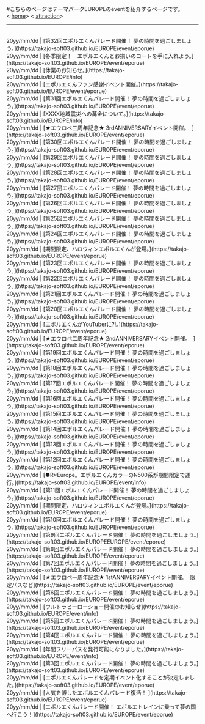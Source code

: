 #こちらのページはテーマパークEUROPEのeventを紹介するページです。<br>
<
[home](https://takajo-soft03.github.io/EUROPE/)>
<
[attraction](https://takajo-soft03.github.io/EUROPE/attraction)> <br>
<hr>
<br>
20yy/mm/dd | [第32回エポルエくんパレード開催！ 夢の時間を過ごしましょう。](https://takajo-soft03.github.io/EUROPE/event/eporue)<br>
20yy/mm/dd | [冬季限定！　エポルエくんとお揃いのコートを手に入れよう。](https://takajo-soft03.github.io/EUROPE/event/eporue)<br>
20yy/mm/dd | [休業のお知らせ。](https://takajo-soft03.github.io/EUROPE/info)<br>
20yy/mm/dd | [エポルエくんファン感謝イベント開催。](https://takajo-soft03.github.io/EUROPE/event/eporue)<br>
20yy/mm/dd | [第31回エポルエくんパレード開催！ 夢の時間を過ごしましょう。](https://takajo-soft03.github.io/EUROPE/event/eporue)<br>
20yy/mm/dd | [XXXX地域震災への募金について。](https://takajo-soft03.github.io/EUROPE/info)<br>
20yy/mm/dd | [★エウロペ三周年記念★ 3rdANNIVERSARYイベント開催。　](https://takajo-soft03.github.io/EUROPE/event/eporue)<br>
20yy/mm/dd | [第30回エポルエくんパレード開催！ 夢の時間を過ごしましょう。](https://takajo-soft03.github.io/EUROPE/event/eporue)<br>
20yy/mm/dd | [第29回エポルエくんパレード開催！ 夢の時間を過ごしましょう。](https://takajo-soft03.github.io/EUROPE/event/eporue)<br>
20yy/mm/dd | [第28回エポルエくんパレード開催！ 夢の時間を過ごしましょう。](https://takajo-soft03.github.io/EUROPE/event/eporue)<br>
20yy/mm/dd | [第27回エポルエくんパレード開催！ 夢の時間を過ごしましょう。](https://takajo-soft03.github.io/EUROPE/event/eporue)<br>
20yy/mm/dd | [第26回エポルエくんパレード開催！ 夢の時間を過ごしましょう。](https://takajo-soft03.github.io/EUROPE/event/eporue)<br>
20yy/mm/dd | [第25回エポルエくんパレード開催！ 夢の時間を過ごしましょう。](https://takajo-soft03.github.io/EUROPE/event/eporue)<br>
20yy/mm/dd | [第24回エポルエくんパレード開催！ 夢の時間を過ごしましょう。](https://takajo-soft03.github.io/EUROPE/event/eporue)<br>
20yy/mm/dd | [期間限定、ハロウィンエポルエくんが登場。](https://takajo-soft03.github.io/EUROPE/event/eporue)<br>
20yy/mm/dd | [第23回エポルエくんパレード開催！ 夢の時間を過ごしましょう。](https://takajo-soft03.github.io/EUROPE/event/eporue)<br>
20yy/mm/dd | [第22回エポルエくんパレード開催！ 夢の時間を過ごしましょう。](https://takajo-soft03.github.io/EUROPE/event/eporue)<br>
20yy/mm/dd | [第21回エポルエくんパレード開催！ 夢の時間を過ごしましょう。](https://takajo-soft03.github.io/EUROPE/event/eporue)<br>
20yy/mm/dd | [第20回エポルエくんパレード開催！ 夢の時間を過ごしましょう。](https://takajo-soft03.github.io/EUROPE/event/eporue)<br>
20yy/mm/dd | [エポルエくんがYouTuberに?!。](https://takajo-soft03.github.io/EUROPE/event/eporue)<br>
20yy/mm/dd | [★エウロペ二周年記念★ 2ndANNIVERSARYイベント開催。　](https://takajo-soft03.github.io/EUROPE/event/eporue)<br>
20yy/mm/dd | [第19回エポルエくんパレード開催！ 夢の時間を過ごしましょう。](https://takajo-soft03.github.io/EUROPE/event/eporue)<br>
20yy/mm/dd | [第18回エポルエくんパレード開催！ 夢の時間を過ごしましょう。](https://takajo-soft03.github.io/EUROPE/event/eporue)<br>
20yy/mm/dd | [第17回エポルエくんパレード開催！ 夢の時間を過ごしましょう。](https://takajo-soft03.github.io/EUROPE/event/eporue)<br>
20yy/mm/dd | [第16回エポルエくんパレード開催！ 夢の時間を過ごしましょう。](https://takajo-soft03.github.io/EUROPE/event/eporue)<br>
20yy/mm/dd | [第15回エポルエくんパレード開催！ 夢の時間を過ごしましょう。](https://takajo-soft03.github.io/EUROPE/event/eporue)<br>
20yy/mm/dd | [第14回エポルエくんパレード開催！ 夢の時間を過ごしましょう。](https://takajo-soft03.github.io/EUROPE/event/eporue)<br>
20yy/mm/dd | [第13回エポルエくんパレード開催！ 夢の時間を過ごしましょう。](https://takajo-soft03.github.io/EUROPE/event/eporue)<br>
20yy/mm/dd | [第12回エポルエくんパレード開催！ 夢の時間を過ごしましょう。](https://takajo-soft03.github.io/EUROPE/event/eporue)<br>
20yy/mm/dd | [●R×Europe。エポルエくんカラーのN500系が期間限定で運行。](https://takajo-soft03.github.io/EUROPE/event/info)<br>
20yy/mm/dd | [第11回エポルエくんパレード開催！ 夢の時間を過ごしましょう。](https://takajo-soft03.github.io/EUROPE/event/eporue)<br>
20yy/mm/dd | [期間限定、ハロウィンエポルエくんが登場。](https://takajo-soft03.github.io/EUROPE/event/eporue)<br>
20yy/mm/dd | [第10回エポルエくんパレード開催！ 夢の時間を過ごしましょう。](https://takajo-soft03.github.io/EUROPE/event/eporue)<br>
20yy/mm/dd | [第9回エポルエくんパレード開催！ 夢の時間を過ごしましょう。](https://takajo-soft03.github.io/EUROPEEUROPE/event/eporue)<br>
20yy/mm/dd | [第8回エポルエくんパレード開催！ 夢の時間を過ごしましょう。](https://takajo-soft03.github.io/EUROPE/event/eporue)<br>
20yy/mm/dd | [第7回エポルエくんパレード開催！ 夢の時間を過ごしましょう。](https://takajo-soft03.github.io/EUROPE/event/eporue)<br>
20yy/mm/dd | [★エウロペ一周年記念★ 1stANNIVERSARYイベント開催。　限定パスなど](https://takajo-soft03.github.io/EUROPE/event/eporue)<br>
20yy/mm/dd | [第6回エポルエくんパレード開催！ 夢の時間を過ごしましょう。](https://takajo-soft03.github.io/EUROPE/event/eporue)<br>
20yy/mm/dd | [ウルトラヒーローショー開催のお知らせ](https://takajo-soft03.github.io/EUROPE/event/info)<br>
20yy/mm/dd | [第5回エポルエくんパレード開催！ 夢の時間を過ごしましょう。](https://takajo-soft03.github.io/EUROPE/event/eporue)<br>
20yy/mm/dd | [第4回エポルエくんパレード開催！ 夢の時間を過ごしましょう。](https://takajo-soft03.github.io/EUROPE/event/eporue)<br>
20yy/mm/dd | [年間フリーパスを発行可能になりました。](https://takajo-soft03.github.io/EUROPE/event/info)<br>
20yy/mm/dd | [第3回エポルエくんパレード開催！ 夢の時間を過ごしましょう。](https://takajo-soft03.github.io/EUROPE/event/eporue)<br>
20yy/mm/dd | [エポルエくんパレードを定期イベント化することが決定しました。](https://takajo-soft03.github.io/EUROPE/event/eporue)<br>
20yy/mm/dd | [人気を博したエポルエくんパレード復活！ ](https://takajo-soft03.github.io/EUROPE/event/eporue)<br>
20yy/mm/dd | [エポルエくんパレード開催！ エポルエトレインに乗って夢の国へ行こう！](https://takajo-soft03.github.io/EUROPE/event/eporue)<br>
